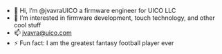 - 👋 Hi, I’m @jvavraUICO a firmware engineer for UICO LLC
- 👀 I’m interested in firmware development, touch technology, and other cool stuff
- 📫 jvavra@uico.com
- ⚡ Fun fact: I am the greatest fantasy football player ever

<!---
jvavraUICO/jvavraUICO is a ✨ special ✨ repository because its `README.md` (this file) appears on your GitHub profile.
You can click the Preview link to take a look at your changes.
--->
